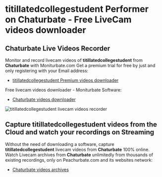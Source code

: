 # titillatedcollegestudent Performer on Chaturbate - Free LiveCam videos downloader

## Chaturbate Live Videos Recorder

Monitor and record livecam videos of **titillatedcollegestudent** from **Chaturbate** with Moniturbate.com
Get a premium trial for free by just and only registering with your Email address:
* [titillatedcollegestudent Premium videos downloader](https://moniturbate.com/request-demo-licence-key.html)

Free livecam videos downloader - Moniturbate Software:
* [Chaturbate videos downloader](https://moniturbate.com/moniturbate-download-software.html)

![titillatedcollegestudent livecam videos recorder](https://peachurnet.com/templates/moniturbate-software.png)


## Capture titillatedcollegestudent videos from the Cloud and watch your recordings on Streaming

Without the need of downloading a software, capture **titillatedcollegestudent** livecam videos from **Chaturbate** 100% online.
Watch Livecam archives from **Chaturbate** unlimitedly from thousands of existing recordings, only on Peachurbate.com and its websites network:
* [Chaturbate videos archives](https://peachurnet.com/)